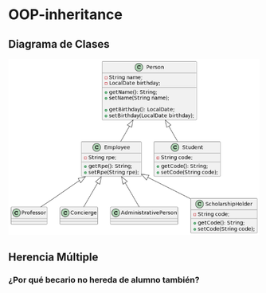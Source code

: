 # OOP-inheritance

## Diagrama de Clases

![diagrama de clases](https://github.com/MikelBarajas38/OOP-inheritance/blob/dfe2b7ce25db510d0af5267c6bdf094581985560/diagramaClasesPersonalUniversitario.png?raw=true)

## Herencia Múltiple

### ¿Por qué becario no hereda de alumno también?
